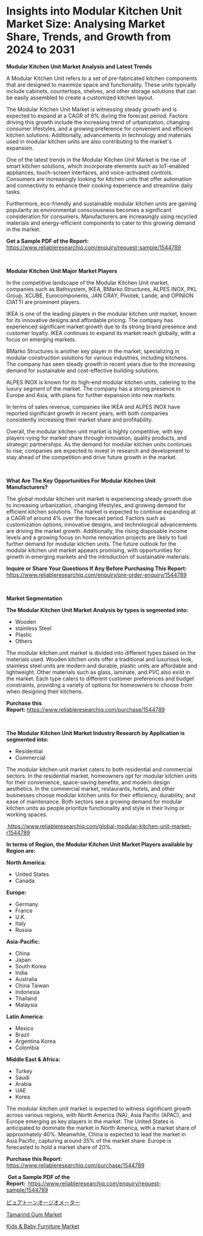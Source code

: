 <p><h1>Insights into Modular Kitchen Unit Market Size: Analysing Market Share, Trends, and Growth from 2024 to 2031</h1></p><p><strong>Modular Kitchen Unit Market Analysis and Latest Trends</strong></p>
<p><p>A Modular Kitchen Unit refers to a set of pre-fabricated kitchen components that are designed to maximize space and functionality. These units typically include cabinets, countertops, shelves, and other storage solutions that can be easily assembled to create a customized kitchen layout.</p><p>The Modular Kitchen Unit Market is witnessing steady growth and is expected to expand at a CAGR of 6% during the forecast period. Factors driving this growth include the increasing trend of urbanization, changing consumer lifestyles, and a growing preference for convenient and efficient kitchen solutions. Additionally, advancements in technology and materials used in modular kitchen units are also contributing to the market's expansion.</p><p>One of the latest trends in the Modular Kitchen Unit Market is the rise of smart kitchen solutions, which incorporate elements such as IoT-enabled appliances, touch-screen interfaces, and voice-activated controls. Consumers are increasingly looking for kitchen units that offer automation and connectivity to enhance their cooking experience and streamline daily tasks.</p><p>Furthermore, eco-friendly and sustainable modular kitchen units are gaining popularity as environmental consciousness becomes a significant consideration for consumers. Manufacturers are increasingly using recycled materials and energy-efficient components to cater to this growing demand in the market.</p></p>
<p><strong>Get a Sample PDF of the Report:&nbsp;</strong> <a href="https://www.reliableresearchiq.com/enquiry/request-sample/1544789">https://www.reliableresearchiq.com/enquiry/request-sample/1544789</a></p>
<p>&nbsp;</p>
<p><strong>Modular Kitchen Unit Major Market Players</strong></p>
<p><p>In the competitive landscape of the Modular Kitchen Unit market, companies such as Bathsystem, IKEA, BMarko Structures, ALPES INOX, PKL Group, XCUBE, Eurocomponents, JAN CRAY, Pivotek, Lande, and OPINION CIATTI are prominent players. </p><p>IKEA is one of the leading players in the modular kitchen unit market, known for its innovative designs and affordable pricing. The company has experienced significant market growth due to its strong brand presence and customer loyalty. IKEA continues to expand its market reach globally, with a focus on emerging markets.</p><p>BMarko Structures is another key player in the market, specializing in modular construction solutions for various industries, including kitchens. The company has seen steady growth in recent years due to the increasing demand for sustainable and cost-effective building solutions.</p><p>ALPES INOX is known for its high-end modular kitchen units, catering to the luxury segment of the market. The company has a strong presence in Europe and Asia, with plans for further expansion into new markets.</p><p>In terms of sales revenue, companies like IKEA and ALPES INOX have reported significant growth in recent years, with both companies consistently increasing their market share and profitability.</p><p>Overall, the modular kitchen unit market is highly competitive, with key players vying for market share through innovation, quality products, and strategic partnerships. As the demand for modular kitchen units continues to rise, companies are expected to invest in research and development to stay ahead of the competition and drive future growth in the market.</p></p>
<p>&nbsp;</p>
<p><strong>What Are The Key Opportunities For Modular Kitchen Unit Manufacturers?</strong></p>
<p><p>The global modular kitchen unit market is experiencing steady growth due to increasing urbanization, changing lifestyles, and growing demand for efficient kitchen solutions. The market is expected to continue expanding at a CAGR of around 4% over the forecast period. Factors such as customization options, innovative designs, and technological advancements are driving the market growth. Additionally, the rising disposable income levels and a growing focus on home renovation projects are likely to fuel further demand for modular kitchen units. The future outlook for the modular kitchen unit market appears promising, with opportunities for growth in emerging markets and the introduction of sustainable materials.</p></p>
<p><strong>Inquire or Share Your Questions If Any Before Purchasing This Report:</strong> <a href="https://www.reliableresearchiq.com/enquiry/pre-order-enquiry/1544789">https://www.reliableresearchiq.com/enquiry/pre-order-enquiry/1544789</a></p>
<p>&nbsp;</p>
<p><strong>Market Segmentation</strong></p>
<p><strong>The Modular Kitchen Unit Market Analysis by types is segmented into:</strong></p>
<p><ul><li>Wooden</li><li>stainless Steel</li><li>Plastic</li><li>Others</li></ul></p>
<p><p>The modular kitchen unit market is divided into different types based on the materials used. Wooden kitchen units offer a traditional and luxurious look, stainless steel units are modern and durable, plastic units are affordable and lightweight. Other materials such as glass, laminate, and PVC also exist in the market. Each type caters to different customer preferences and budget constraints, providing a variety of options for homeowners to choose from when designing their kitchens.</p></p>
<p><strong>Purchase this Report:&nbsp;</strong><a href="https://www.reliableresearchiq.com/purchase/1544789">https://www.reliableresearchiq.com/purchase/1544789</a></p>
<p>&nbsp;</p>
<p><strong>The Modular Kitchen Unit Market Industry Research by Application is segmented into:</strong></p>
<p><ul><li>Residential</li><li>Commercial</li></ul></p>
<p><p>The modular kitchen unit market caters to both residential and commercial sectors. In the residential market, homeowners opt for modular kitchen units for their convenience, space-saving benefits, and modern design aesthetics. In the commercial market, restaurants, hotels, and other businesses choose modular kitchen units for their efficiency, durability, and ease of maintenance. Both sectors see a growing demand for modular kitchen units as people prioritize functionality and style in their living or working spaces.</p></p>
<p><a href="https://www.reliableresearchiq.com/global-modular-kitchen-unit-market-r1544789">&nbsp;https://www.reliableresearchiq.com/global-modular-kitchen-unit-market-r1544789</a></p>
<p><strong>In terms of Region, the Modular Kitchen Unit Market Players available by Region are:</strong></p>
<p>
    <p> <strong> North America: </strong>
        <ul>
            <li>United States</li>
            <li>Canada</li>
        </ul>
        </p> 
    <p> <strong> Europe: </strong>
        <ul>
            <li>Germany</li>
            <li>France</li>
            <li>U.K.</li>
            <li>Italy</li>
            <li>Russia</li>
        </ul>
        </p> 
    <p> <strong> Asia-Pacific: </strong>
        <ul>
            <li>China</li>
            <li>Japan</li>
            <li>South Korea</li>
            <li>India</li>
            <li>Australia</li>
            <li>China Taiwan</li>
            <li>Indonesia</li>
            <li>Thailand</li>
            <li>Malaysia</li>
        </ul>
        </p> 
    <p> <strong> Latin America: </strong>
        <ul>
            <li>Mexico</li>
            <li>Brazil</li>
            <li>Argentina Korea</li>
            <li>Colombia</li>
        </ul>
        </p> 
    <p> <strong> Middle East & Africa: </strong>
        <ul>
            <li>Turkey</li>
            <li>Saudi</li>
            <li>Arabia</li>
            <li>UAE</li>
            <li>Korea</li>
        </ul>
    </p>
    </p>
<p><p>The modular kitchen unit market is expected to witness significant growth across various regions, with North America (NA), Asia Pacific (APAC), and Europe emerging as key players in the market. The United States is anticipated to dominate the market in North America, with a market share of approximately 40%. Meanwhile, China is expected to lead the market in Asia Pacific, capturing around 35% of the market share. Europe is forecasted to hold a market share of 20%.</p></p>
<p><strong>Purchase this Report: </strong><a href="https://www.reliableresearchiq.com/purchase/1544789">https://www.reliableresearchiq.com/purchase/1544789</a></p>
<p>&nbsp;<strong>Get a Sample PDF of the Report:&nbsp;&nbsp;</strong><a href="https://www.reliableresearchiq.com/enquiry/request-sample/1544789">https://www.reliableresearchiq.com/enquiry/request-sample/1544789</a></p>
<p><strong></strong></p>
<p><p><a href="https://github.com/mohamedbakry57/Market-Research-Report-List-5/blob/main/81683006295.md">ピュアトーンオージオメーター</a></p><p><a href="https://view.publitas.com/reportprime-1/tamarind-gum-market-size-is-growing-at-cagr-of-7-8-this-report-covers-analysis-by-market-segmentation-growth-and-forecast-2024-2031/">Tamarind Gum Market</a></p><p><a href="https://github.com/nathandecarvalho/Market-Research-Report-List-4/blob/main/kids-baby-furniture-market.md">Kids & Baby Furniture Market</a></p></p>